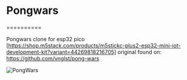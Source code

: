 # Pongwars
==========

Pongwars clone for esp32 pico [https://shop.m5stack.com/products/m5stickc-plus2-esp32-mini-iot-development-kit?variant=44269818216705]
original found on: https://github.com/vnglst/pong-wars


![PongWars](PongWars.gif "PongWars ;]")
